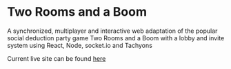 # Two Rooms and a Boom

A synchronized, multiplayer and interactive web adaptation of the popular social deduction party game Two Rooms and a Boom with a lobby and invite system using React, Node, socket.io and Tachyons

Current live site can be found [here](https://traab-frontend.herokuapp.com/)